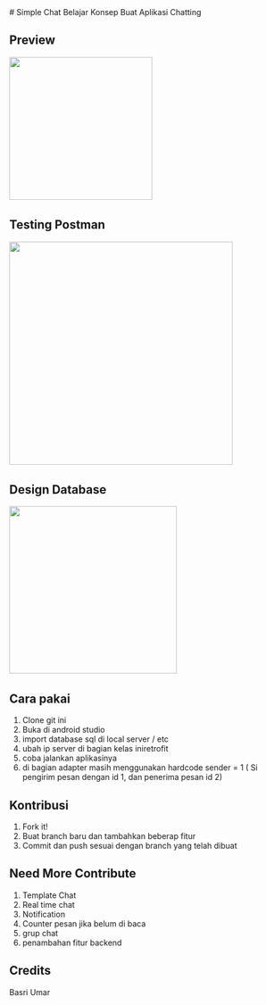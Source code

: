 <snippet>
<content>
# Simple Chat
Belajar Konsep Buat Aplikasi Chatting


## Preview
<img src="https://github.com/basriumar12/ChatSimple_RestApiPhpNative/blob/master/img/img1.png" width="256"/>&nbsp;
## Testing Postman
<img src="https://github.com/basriumar12/ChatSimple_RestApiPhpNative/blob/master/img/test_postman.png" width="400"/>&nbsp;
## Design Database
<img src="https://github.com/basriumar12/ChatSimple_RestApiPhpNative/blob/master/img/database.png" width="300"/>&nbsp;

## Cara pakai
1. Clone git ini
2. Buka di android studio
3. import database sql di local server / etc
4. ubah ip server di bagian kelas iniretrofit
5. coba jalankan aplikasinya
6. di bagian adapter masih menggunakan hardcode sender = 1 ( Si pengirim pesan dengan id 1, dan penerima pesan id 2)

## Kontribusi
1. Fork it!
2. Buat branch baru dan tambahkan beberap fitur
3. Commit dan push sesuai dengan branch yang telah dibuat
## Need More Contribute
1. Template Chat
2. Real time chat 
3. Notification 
4. Counter pesan jika belum di baca
5. grup chat
6. penambahan fitur backend




## Credits
Basri Umar
</content>
</snippet>
